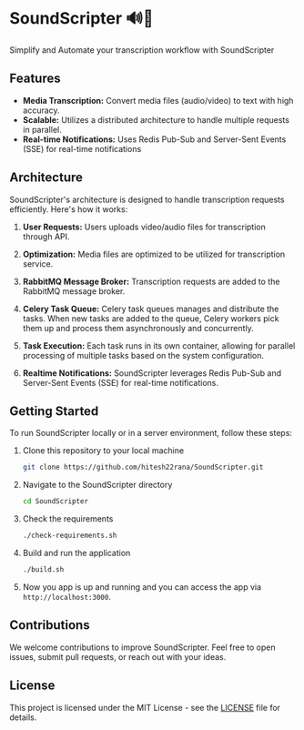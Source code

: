 # SoundScripter 🔊📝

Simplify and Automate your transcription workflow with SoundScripter

## Features

-   **Media Transcription:** Convert media files (audio/video) to text with high accuracy.
-   **Scalable:** Utilizes a distributed architecture to handle multiple requests in parallel.
-   **Real-time Notifications:** Uses Redis Pub-Sub and Server-Sent Events (SSE) for real-time notifications

## Architecture

SoundScripter's architecture is designed to handle transcription requests efficiently. Here's how it works:

1. **User Requests:** Users uploads video/audio files for transcription through API.

2. **Optimization:** Media files are optimized to be utilized for transcription service.

3. **RabbitMQ Message Broker:** Transcription requests are added to the RabbitMQ message broker.

4. **Celery Task Queue:** Celery task queues manages and distribute the tasks. When new tasks are added to the queue, Celery workers pick them up and process them asynchronously and concurrently.

5. **Task Execution:** Each task runs in its own container, allowing for parallel processing of multiple tasks based on the system configuration.

6. **Realtime Notifications:** SoundScripter leverages Redis Pub-Sub and Server-Sent Events (SSE) for real-time notifications.

## Getting Started

To run SoundScripter locally or in a server environment, follow these steps:

1. Clone this repository to your local machine

    ```bash
    git clone https://github.com/hitesh22rana/SoundScripter.git
    ```

2. Navigate to the SoundScripter directory

    ```bash
    cd SoundScripter
    ```

3. Check the requirements

    ```bash
    ./check-requirements.sh
    ```

4. Build and run the application

    ```bash
    ./build.sh
    ```

5. Now you app is up and running and you can access the app via `http://localhost:3000`.

## Contributions

We welcome contributions to improve SoundScripter. Feel free to open issues, submit pull requests, or reach out with your ideas.

## License

This project is licensed under the MIT License - see the [LICENSE](LICENSE) file for details.
